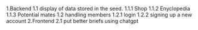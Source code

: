 1.Backend
    1.1 display of data stored in the seed.
        1.1.1 Shop
        1.1.2 Enyclopedia
        1.1.3 Potential mates
    1.2 handling members 
        1.2.1 login
        1.2.2 signing up a new account
2.Frontend
    2.1 put better briefs using chatgpt